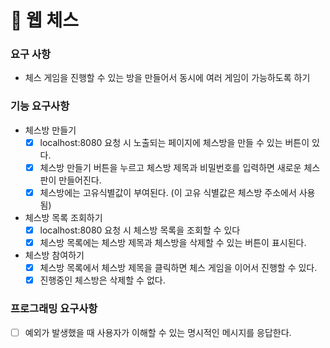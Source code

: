 # 🚀 웹 체스
### 요구 사항
+ 체스 게임을 진행할 수 있는 방을 만들어서 동시에 여러 게임이 가능하도록 하기


### 기능 요구사항
+ 체스방 만들기
  + [X] localhost:8080 요청 시 노출되는 페이지에 체스방을 만들 수 있는 버튼이 있다.
  + [x] 체스방 만들기 버튼을 누르고 체스방 제목과 비밀번호를 입력하면 새로운 체스판이 만들어진다.
  + [x] 체스방에는 고유식별값이 부여된다. (이 고유 식별값은 체스방 주소에서 사용 됨)

+ 체스방 목록 조회하기
  + [x] localhost:8080 요청 시 체스방 목록을 조회할 수 있다
  + [x] 체스방 목록에는 체스방 제목과 체스방을 삭제할 수 있는 버튼이 표시된다.

+ 체스방 참여하기
  + [x] 체스방 목록에서 체스방 제목을 클릭하면 체스 게임을 이어서 진행할 수 있다.
  + [x] 진행중인 체스방은 삭제할 수 없다.

### 프로그래밍 요구사항
+ [ ] 예외가 발생했을 때 사용자가 이해할 수 있는 명시적인 메시지를 응답한다.
